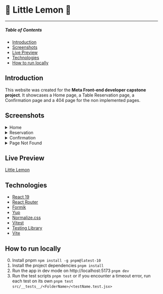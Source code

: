 # 🍋 Little Lemon 🍋

---

##### Table of Contents

- [Introduction](#introduction)
- [Screenshots](#Screenshots)
- [Live Preview](#live-preview)
- [Technologies](#Technologies)
- [How to run locally](#how-to-run-locally)

## Introduction

This website was created for the **Meta Front-end developer capstone project**. It showcases a Home page, a Table Reservation page, a Confirmation page and a 404 page for the non implemented pages.

## Screenshots

<details>
<summary>Home</summary>

**Desktop:**

![Screenshot of the Home page on Desktop](/screenshots/Little%20Lemon-Home-Desktop.png)

**Mobile**

![Screenshot of the Home page on Mobile](/screenshots/Little%20Lemon-Home-Mobile.png)

</details>

<details>
<summary>Reservation</summary>

**Desktop:**

![Screenshot of the Reservation page on Desktop](/screenshots/Little%20Lemon-Reservation-Desktop.png)

**Mobile**

![Screenshot of the Reservation page on Mobile](/screenshots/Little%20Lemon-Reservation-Mobile.png)

</details>

<details>
<summary>Confirmation</summary>

**Desktop:**

![Screenshot of the Confirmation page on Desktop](/screenshots/Little%20Lemon-Confirmation-Desktop.png)

**Mobile**

![Screenshot of the Confirmation page on Mobile](/screenshots/Little%20Lemon-Confirmation-Mobile.png)

</details>

<details>
<summary>Page Not Found</summary>

![Screenshot of the 404 page on Desktop](/screenshots/Little%20Lemon-404-Desktop.png)

</details>

## Live Preview

[Little Lemon](https://moonlit-lily-985ba0.netlify.app/)

## Technologies

- [React 19](https://react.dev/)
- [React Router](https://reactrouter.com/)
- [Formik](https://formik.org/)
- [Yup](https://www.npmjs.com/package/yup)
- [Normalize.css](https://necolas.github.io/normalize.css/)
- [Vitest](https://vitest.dev/)
- [Testing Library](https://testing-library.com/)
- [Vite](https://vite.dev/)

## How to run locally

0. Install pnpm
   `npm install -g pnpm@latest-10`
1. Install the project dependencies
   `pnpm install`
2. Run the app in dev mode on http://localhost:5173
   `pnpm dev`
3. Run the test scripts
   `pnpm test`
   or if you encounter a timeout error, run each test on its own
   `pnpm test src/__tests__/<FolderName>/<testName.test.jsx>`
